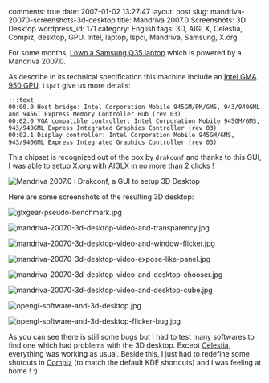 comments: true
date: 2007-01-02 13:27:47
layout: post
slug: mandriva-20070-screenshots-3d-desktop
title: Mandriva 2007.0 Screenshots: 3D Desktop
wordpress_id: 171
category: English
tags: 3D, AIGLX, Celestia, Compiz, desktop, GPU, Intel, laptop, lspci, Mandriva, Samsung, X.org

For some months, [I own a Samsung Q35 laptop](http://kevin.deldycke.com/2006/10/samsung-q35-xic-5500-tiny-review-of-a-strong-compact-laptop/) which is powered by a Mandriva 2007.0.

As describe in its technical specification this machine include an [Intel GMA 950 GPU](http://en.wikipedia.org/wiki/Intel_GMA#GMA_950). `lspci` give us more details:

    :::text
    00:00.0 Host bridge: Intel Corporation Mobile 945GM/PM/GMS, 943/940GML and 945GT Express Memory Controller Hub (rev 03)
    00:02.0 VGA compatible controller: Intel Corporation Mobile 945GM/GMS, 943/940GML Express Integrated Graphics Controller (rev 03)
    00:02.1 Display controller: Intel Corporation Mobile 945GM/GMS, 943/940GML Express Integrated Graphics Controller (rev 03)

This chipset is recognized out of the box by `drakconf` and thanks to this GUI, I was able to setup X.org with [AIGLX](http://en.wikipedia.org/wiki/AIGLX) in no more than 2 clicks !

![Mandriva 2007.0 : Drakconf, a GUI to setup 3D Desktop](/static/uploads/2007/05/mandriva-20070-drakconf-3d-desktop-control-panel.png)

Here are some screenshots of the resulting 3D desktop:

![glxgear-pseudo-benchmark.jpg](/static/uploads/2007/05/glxgear-pseudo-benchmark.jpg)

![mandriva-20070-3d-desktop-video-and-transparency.jpg](/static/uploads/2007/05/mandriva-20070-3d-desktop-video-and-transparency.jpg)

![mandriva-20070-3d-desktop-video-and-window-flicker.jpg](/static/uploads/2007/05/mandriva-20070-3d-desktop-video-and-window-flicker.jpg)

![mandriva-20070-3d-desktop-video-expose-like-panel.jpg](/static/uploads/2007/05/mandriva-20070-3d-desktop-video-expose-like-panel.jpg)

![mandriva-20070-3d-desktop-video-and-desktop-chooser.jpg](/static/uploads/2007/05/mandriva-20070-3d-desktop-video-and-desktop-chooser.jpg)

![mandriva-20070-3d-desktop-video-and-desktop-cube.jpg](/static/uploads/2007/05/mandriva-20070-3d-desktop-video-and-desktop-cube.jpg)

![opengl-software-and-3d-desktop.jpg](/static/uploads/2007/05/opengl-software-and-3d-desktop.jpg)

![opengl-software-and-3d-desktop-flicker-bug.jpg](/static/uploads/2007/05/opengl-software-and-3d-desktop-flicker-bug.jpg)

As you can see there is still some bugs but I had to test many softwares to find one which had problems with the 3D desktop. Except [Celestia](http://www.shatters.net/celestia), everything was working as usual. Beside this, I just had to redefine some shotcuts in [Compiz](http://compiz.org) (to match the default KDE shortcuts) and I was feeling at home ! :)
